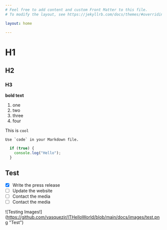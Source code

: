 ```yaml
---
# Feel free to add content and custom Front Matter to this file.
# To modify the layout, see https://jekyllrb.com/docs/themes/#overriding-theme-defaults

layout: home

---
```


# H1
## H2
### H3
**bold text**

1. one
2. two
3. three
4. four

This is `cool`

``Use `code` in your Markdown file.``

```javascript
  if (true) {
    console.log("Hello");
  }
```
## Test
 - [x] Write the press release
 - [ ] Update the website
 - [ ] Contact the media
  - [ ] Contact the media

![Testing Images!] (https://github.com/vasquezjr/ITHelloWorld/blob/main/docs/images/test.png "Test")
